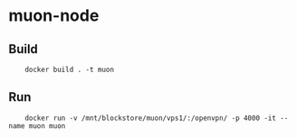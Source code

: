 # muon-node
## Build
        docker build . -t muon
## Run
        docker run -v /mnt/blockstore/muon/vps1/:/openvpn/ -p 4000 -it --name muon muon